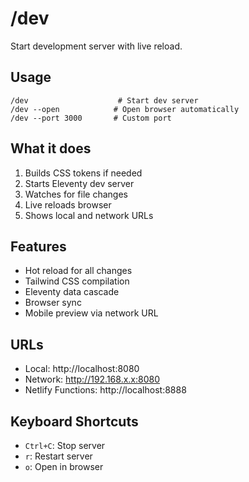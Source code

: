 # /dev

Start development server with live reload.

## Usage
```
/dev                    # Start dev server
/dev --open            # Open browser automatically
/dev --port 3000       # Custom port
```

## What it does
1. Builds CSS tokens if needed
2. Starts Eleventy dev server
3. Watches for file changes
4. Live reloads browser
5. Shows local and network URLs

## Features
- Hot reload for all changes
- Tailwind CSS compilation
- Eleventy data cascade
- Browser sync
- Mobile preview via network URL

## URLs
- Local: http://localhost:8080
- Network: http://192.168.x.x:8080
- Netlify Functions: http://localhost:8888

## Keyboard Shortcuts
- `Ctrl+C`: Stop server
- `r`: Restart server
- `o`: Open in browser